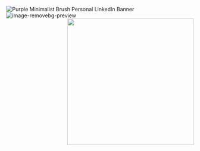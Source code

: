 ![Purple Minimalist Brush Personal LinkedIn Banner](https://user-images.githubusercontent.com/72257400/147883960-a9234356-e0e4-429a-9c42-86dba6434c1d.gif)
![image-removebg-preview](https://user-images.githubusercontent.com/72257400/147908642-eda7a7e6-be64-4e1f-a95f-22cdd965415b.png)<img align="right" width="340" height="340" src="https://user-images.githubusercontent.com/72257400/147908651-510b7651-2db0-4746-8f96-c194bb452e1d.png">





<!--
**yatharthagr7/yatharthagr7** is a ✨ _special_ ✨ repository because its `README.md` (this file) appears on your GitHub profile.

Here are some ideas to get you started:

- 🔭 I’m currently working on ...
- 🌱 I’m currently learning ...
- 👯 I’m looking to collaborate on ...
- 🤔 I’m looking for help with ...
- 💬 Ask me about ...
- 📫 How to reach me: ...
- 😄 Pronouns: ...
- ⚡ Fun fact: ...
-->
